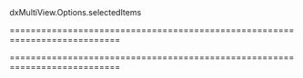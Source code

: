 <!--id-->dxMultiView.Options.selectedItems<!--/id-->
===========================================================================
<!--hidden--><!--/hidden-->
===========================================================================

